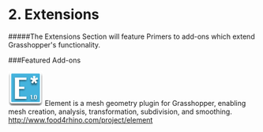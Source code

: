 # 2. Extensions

#####The Extensions Section will feature Primers to add-ons which extend Grasshopper's functionality.

###Featured Add-ons 

![IMAGE](elementlogo.png)
Element is a mesh geometry plugin for Grasshopper, enabling mesh creation, analysis, transformation, subdivision, and smoothing.
http://www.food4rhino.com/project/element
